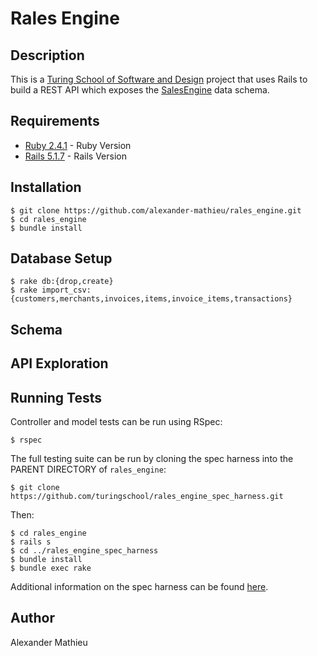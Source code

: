 # Rales Engine

## Description
This is a [Turing School of Software and Design](https://turing.io/) project that uses Rails to build a REST API which exposes the [SalesEngine](https://github.com/turingschool-examples/sales_engine/tree/master/data) data schema.

## Requirements
 * [Ruby 2.4.1](https://www.ruby-lang.org/en/downloads/) - Ruby Version
 * [Rails 5.1.7](https://rubyonrails.org/) - Rails Version

## Installation
```
$ git clone https://github.com/alexander-mathieu/rales_engine.git
$ cd rales_engine
$ bundle install
```

## Database Setup
```
$ rake db:{drop,create}
$ rake import_csv:{customers,merchants,invoices,items,invoice_items,transactions}
```

## Schema

## API Exploration

## Running Tests
Controller and model tests can be run using RSpec:

`$ rspec`

The full testing suite can be run by cloning the spec harness into the PARENT DIRECTORY of `rales_engine`:

`$ git clone https://github.com/turingschool/rales_engine_spec_harness.git`

Then:
```
$ cd rales_engine
$ rails s
$ cd ../rales_engine_spec_harness
$ bundle install
$ bundle exec rake
```

Additional information on the spec harness can be found <a href="https://github.com/turingschool/rales_engine_spec_harness">here</a>.

## Author

Alexander Mathieu
